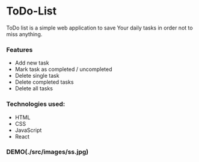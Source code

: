 # ToDo-List

ToDo list is a simple web application to save Your daily tasks in order not to miss anything.

### Features
* Add new task
* Mark task as completed / uncompleted
* Delete single task
* Delete completed tasks
* Delete all tasks

### Technologies used:
* HTML
* CSS
* JavaScript
* React

### DEMO(./src/images/ss.jpg)